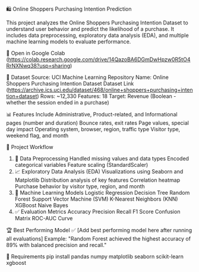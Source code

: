 🛍️ Online Shoppers Purchasing Intention Prediction

This project analyzes the Online Shoppers Purchasing Intention Dataset to understand user behavior and predict the likelihood of a purchase. It includes data preprocessing, exploratory data analysis (EDA), and multiple machine learning models to evaluate performance.

🔗 Open in Google Colab 
(https://colab.research.google.com/drive/14QazoBA6DGmDwHpzw0R5tO4RrNXNwq38?usp=sharing)

📂 Dataset
Source: UCI Machine Learning Repository
Name: Online Shoppers Purchasing Intention Dataset
Dataset Link (https://archive.ics.uci.edu/dataset/468/online+shoppers+purchasing+intention+dataset)
Rows: ~12,330
Features: 18
Target: Revenue (Boolean - whether the session ended in a purchase)

📊 Features Include
Administrative, Product-related, and Informational pages (number and duration)
Bounce rates, exit rates
Page values, special day impact
Operating system, browser, region, traffic type
Visitor type, weekend flag, and month

🧪 Project Workflow

1. 📌 Data Preprocessing
Handled missing values and data types
Encoded categorical variables
Feature scaling (StandardScaler)
2. 📈 Exploratory Data Analysis (EDA)
Visualizations using Seaborn and Matplotlib
Distribution analysis of key features
Correlation heatmap
Purchase behavior by visitor type, region, and month
3. 🤖 Machine Learning Models
Logistic Regression
Decision Tree
Random Forest
Support Vector Machine (SVM)
K-Nearest Neighbors (KNN)
XGBoost
Naive Bayes
4. ✅ Evaluation Metrics
Accuracy
Precision
Recall
F1 Score
Confusion Matrix
ROC-AUC Curve

🏆 Best Performing Model
✅ [Add best performing model here after running all evaluations]
Example: "Random Forest achieved the highest accuracy of 89% with balanced precision and recall."

🔧 Requirements
pip install pandas numpy matplotlib seaborn scikit-learn xgboost 


